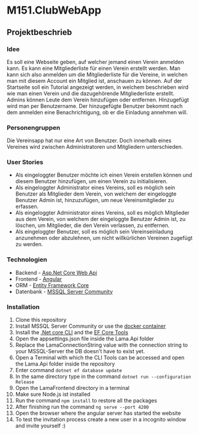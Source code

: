 # M151.ClubWebApp
## Projektbeschrieb
### Idee
Es soll eine Webseite geben, auf welcher jemand einen Verein anmelden kann. Es kann eine
Mitgliederliste für einen Verein erstellt werden. Man kann sich also anmelden um die
Mitgliederliste für die Vereine, in welchen man mit diesem Account ein Mitglied ist, anschauen
zu können. Auf der Startseite soll ein Tutorial angezeigt werden, in welchem beschrieben wird
wie man einen Verein und die dazugehörende Mitgliederliste erstellt.
Admins können Leute dem Verein hinzufügen oder entfernen. Hinzugefügt wird man per
Benutzername. Der hinzugefügte Benutzer bekommt nach dem anmelden eine
Benachrichtigung, ob er die Einladung annehmen will.

### Personengruppen
Die Vereinsapp hat nur eine Art von Benutzer. Doch innerhalb eines Vereines wird zwischen Administratoren und Mitgliedern unterschieden.  

### User Stories
* Als eingeloggter Benutzer möchte ich einen Verein erstellen können und diesem
Benutzer hinzufügen, um einen Verein zu initialisieren.
* Als eingeloggter Administrator eines Vereins, soll es möglich sein Benutzer als
Mitglieder dem Verein, von welchem der eingeloggte Benutzer Admin ist,
hinzuzufügen, um neue Vereinsmitglieder zu erfassen. 
* Als eingeloggter Administrator eines Vereins, soll es möglich Mitglieder aus dem
Verein, von welchem der eingeloggte Benutzer Admin ist, zu löschen, um Mitglieder,
die den Verein verlassen, zu entfernen.
* Als eingeloggter Benutzer, soll es möglich sein Vereinseinladung anzunehmen oder
abzulehnen, um nicht willkürlichen Vereinen zugefügt zu werden.

### Technologien
* Backend - [Asp.Net Core Web Api](https://docs.microsoft.com/en-us/aspnet/core/?view=aspnetcore-3.1)
* Frontend - [Angular](https://angular.io)
* ORM - [Entity Framework Core](https://docs.microsoft.com/en-us/ef/core/)
* Datenbank - [MSSQL Server Community](https://www.microsoft.com/de-de/sql-server/sql-server-2019)

### Installation
1. Clone this repository
2. Install MSSQL Server Community or use the [docker container](https://docs.microsoft.com/en-us/sql/linux/quickstart-install-connect-docker?view=sql-server-ver15&pivots=cs1-bash)
3. Install the [.Net core CLI](https://docs.microsoft.com/en-us/dotnet/core/tools/) and the [EF Core Tools](https://docs.microsoft.com/en-us/ef/core/miscellaneous/cli/dotnet)
4. Open the appsettings.json file inside the Lama.Api folder
5. Replace the LamaConnectionString value with the connection string to your MSSQL-Server the DB doesn't have to exist yet.
6. Open a Terminal with which the CLI Tools can be accessed and open the Lama.Api folder inside the repository
7. Enter command `dotnet ef database update`
8. In the same directory type in the command `dotnet run --configuration Release`
9. Open the LamaFrontend directory in a terminal
10. Make sure Node.js ist installed
11. Run the command  `npm install` to restore all the packages
12. After finishing run the command `ng serve --port 4200`
13. Open the browser where the angular server has started the website
14. To test the invitation process create a new user in a incognito window and invite yourself :)

